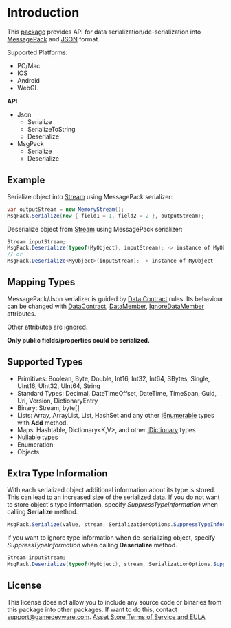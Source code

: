 # Introduction

This [package](https://www.assetstore.unity3d.com/#!/content/59918) provides API for data serialization/de-serialization into [MessagePack](https://en.wikipedia.org/wiki/MessagePack) and [JSON](https://ru.wikipedia.org/wiki/JSON) format. 

Supported Platforms:
* PC/Mac
* IOS
* Android
* WebGL

**API**
* Json
	* Serialize
	* SerializeToString
	* Deserialize
* MsgPack
	* Serialize
	* Deserialize

## Example
Serialize object into [Stream](https://msdn.microsoft.com/en-us/library/system.io.stream%28v=vs.90%29.aspx) using MessagePack serializer:
```csharp
var outputStream = new MemoryStream();
MsgPack.Serialize(new { field1 = 1, field2 = 2 }, outputStream);
```
Deserialize object from [Stream](https://msdn.microsoft.com/en-us/library/system.io.stream%28v=vs.90%29.aspx) using MessagePack serializer:
```csharp
Stream inputStream;
MsgPack.Deserialize(typeof(MyObject), inputStream); -> instance of MyObject
// or
MsgPack.Deserialize<MyObject>(inputStream); -> instance of MyObject
```

## Mapping Types

MessagePack/Json serializer is guided by [Data Contract](https://msdn.microsoft.com/en-us/library/ms733127%28v=vs.110%29.aspx) rules. 
Its behaviour can be changed with [DataContract](https://msdn.microsoft.com/en-us/library/system.runtime.serialization.datacontractattribute%28v=vs.110%29.aspx), [DataMember](https://msdn.microsoft.com/en-us/library/system.runtime.serialization.datamemberattribute%28v=vs.110%29.aspx), [IgnoreDataMember](https://msdn.microsoft.com/en-us/library/system.runtime.serialization.ignoredatamemberattribute%28v=vs.110%29.aspx) attributes. 

Other attributes are ignored. 

**Only public fields/properties could be serialized.**

## Supported Types

* Primitives: Boolean, Byte, Double, Int16, Int32, Int64, SBytes, Single, UInt16, UInt32, UInt64, String
* Standard Types: Decimal, DateTimeOffset, DateTime, TimeSpan, Guid, Uri, Version, DictionaryEntry
* Binary: Stream, byte[]
* Lists: Array, ArrayList, List<T>, HashSet<T> and any other [IEnumerable](https://msdn.microsoft.com/en-us/library/system.collections.ienumerable%28v=vs.110%29.aspx) types with **Add** method.
* Maps: Hashtable, Dictionary<K,V>, and other [IDictionary](https://msdn.microsoft.com/en-us/library/system.collections.idictionary%28v=vs.110%29.aspx) types
* [Nullable](https://msdn.microsoft.com/en-us/library/b3h38hb0%28v=vs.110%29.aspx) types
* Enumeration
* Objects

## Extra Type Information
With each serialized object additional information about its type is stored. This can lead to an increased size of the serialized data. If you do not want to store object's type information, specify *SuppressTypeInformation* when calling **Serialize** method.
```csharp
MsgPack.Serialize(value, stream, SerializationOptions.SuppressTypeInformation);
```
If you want to ignore type information when de-serializing object, specify *SuppressTypeInformation* when calling **Deserialize** method.
```csharp
Stream inputStream;
MsgPack.Deserialize(typeof(MyObject), stream, SerializationOptions.SuppressTypeInformation);
```

## License
This license does not allow you to include any source code or binaries from this package into other packages. If want to do this, contact support@gamedevware.com.
[Asset Store Terms of Service and EULA](License.md)
